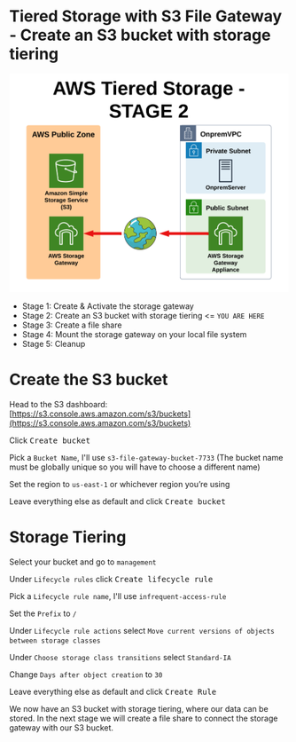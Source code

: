 # Tiered Storage with S3 File Gateway - Create an S3 bucket with storage tiering

![Architecture](https://github.com/fldbock/aws-tiered-storage/blob/main/02_LABINSTRUCTIONS/STAGE2.png)

- Stage 1: Create & Activate the storage gateway
- Stage 2: Create an S3 bucket with storage tiering <= `YOU ARE HERE`
- Stage 3: Create a file share
- Stage 4: Mount the storage gateway on your local file system
- Stage 5: Cleanup

# Create the S3 bucket
Head to the S3 dashboard: [https://s3.console.aws.amazon.com/s3/buckets](https://s3.console.aws.amazon.com/s3/buckets)

Click <kbd>Create bucket</kbd>

Pick a `Bucket Name`, I'll use `s3-file-gateway-bucket-7733` (The bucket name must be globally unique so you will have to choose a different name)

Set the region to `us-east-1` or whichever region you’re using

Leave everything else as default and click <kbd>Create bucket</kbd>

# Storage Tiering

Select your bucket and go to `management`

Under `Lifecycle rules` click <kbd>Create lifecycle rule</kbd>  

Pick a `Lifecycle rule name`, I'll use `infrequent-access-rule`

Set the `Prefix` to `/`

Under `Lifecycle rule actions` select `Move current versions of objects between storage classes`

Under `Choose storage class transitions` select `Standard-IA` 

Change `Days after object creation` to `30`

Leave everything else as default and click <kbd>Create Rule</kbd>

We now have an S3 bucket with storage tiering, where our data can be stored.
In the next stage we will create a file share to connect the storage gateway with our S3 bucket.